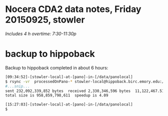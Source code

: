 # Nocera CDA2 data notes, Friday 20150925, stowler

_Includes 4 h overtime: 7:30-11:30p_


# backup to hippoback

Backup to hippoback completed in about 6 hours:

```bash
[09:34:52]-[stowler-local]-at-[pano]-in-[/data/panolocal]
$ rsync -vr  processedOnPano-* stowler-local@hippoback.birc.emory.edu:/data/backup/Atlanta/stowlerWIP/sharedReadOnly/
#...snip...
sent 232,092,339,852 bytes  received 2,330,346,596 bytes  11,122,467.51 bytes/sec
total size is 958,859,798,611  speedup is 4.09

[15:27:03]-[stowler-local]-at-[pano]-in-[/data/panolocal]
$
```
